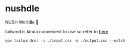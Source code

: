 # nushdle

NUSH Worldle 🙂

tailwind is kinda convenient to use so refer to [here](https://tailwindcss.com/docs/installation)

`npx tailwindcss -i ./input.css -o ./output.css --watch`
